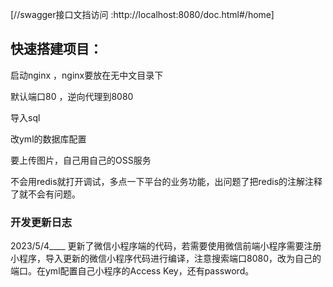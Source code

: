 [//swagger接口文挡访问 :http://localhost:8080/doc.html#/home]
## 快速搭建项目：
启动nginx ，nginx要放在无中文目录下

默认端口80 ，逆向代理到8080

导入sql

改yml的数据库配置

要上传图片，自己用自己的OSS服务

不会用redis就打开调试，多点一下平台的业务功能，出问题了把redis的注解注释了就不会有问题。
### 开发更新日志
2023/5/4____ 更新了微信小程序端的代码，若需要使用微信前端小程序需要注册小程序，导入更新的微信小程序代码进行编译，注意搜索端口8080，改为自己的端口。在yml配置自己小程序的Access Key，还有password。
